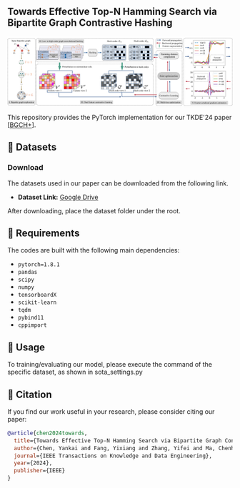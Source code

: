 ## Towards Effective Top-N Hamming Search via Bipartite Graph Contrastive Hashing

![替代文本](Framework.jpg)

This repository provides the PyTorch implementation for our TKDE'24 paper [[BGCH+](https://arxiv.org/pdf/2408.09239)].

## 💾 Datasets

### Download

The datasets used in our paper can be downloaded from the following link. 

* **Dataset Link:** [Google Drive](https://drive.google.com/file/d/1Aj782w1YR1JooW5uXZyozv5ddlNwvRbe/view?usp=sharing)

After downloading, place the dataset folder under the root.





## 🔧 Requirements

The codes are built with the following main dependencies:


* `pytorch=1.8.1`
* `pandas`
* `scipy`
* `numpy`
* `tensorboardX`
* `scikit-learn`
* `tqdm`
* `pybind11`
* `cppimport`



## 🚀 Usage

To training/evaluating our model, please execute the command of the specific dataset, as shown in sota_settings.py

## 📄 Citation

If you find our work useful in your research, please consider citing our paper:

```bibtex
@article{chen2024towards,
  title={Towards Effective Top-N Hamming Search via Bipartite Graph Contrastive Hashing},
  author={Chen, Yankai and Fang, Yixiang and Zhang, Yifei and Ma, Chenhao and Hong, Yang and King, Irwin},
  journal={IEEE Transactions on Knowledge and Data Engineering},
  year={2024},
  publisher={IEEE}
}
```